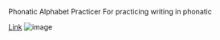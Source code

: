 Phonatic Alphabet Practicer
For practicing writing in phonatic

[Link](https://github.com/Haavard-sigvartsen/PhonaticAlphabetPracticer/raw/e174e9237a1831f46a1d933465a5c1a42e75604b/PhonaticAlphabetPracticer.7z)
![image](https://user-images.githubusercontent.com/6866104/202548637-3880d8e6-31fa-432e-95be-ed7f510a2b34.png)
